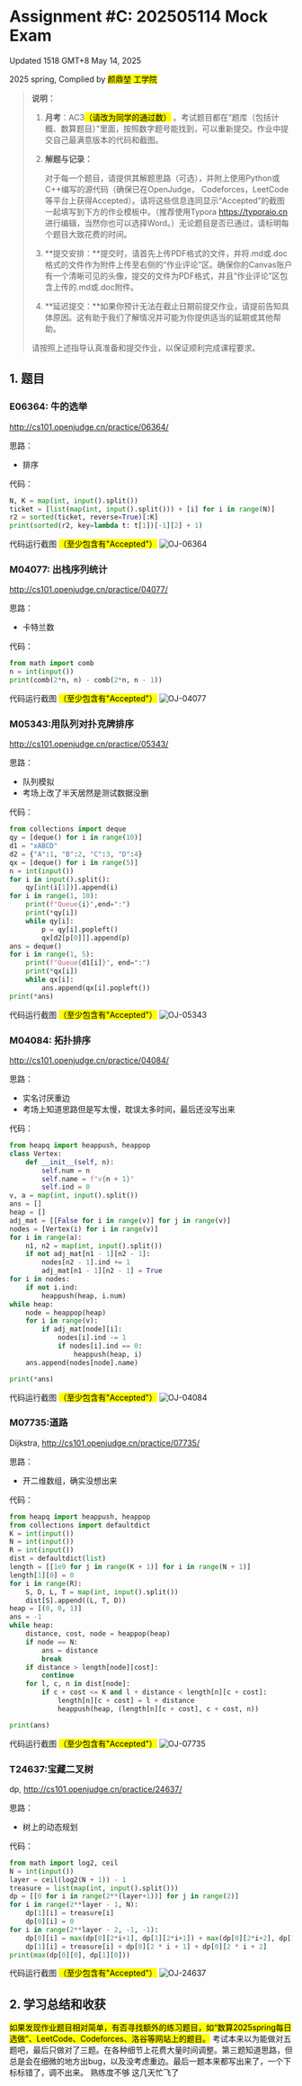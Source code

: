 # Assignment \#C: 202505114 Mock Exam

Updated 1518 GMT+8 May 14, 2025

2025 spring, Complied by <mark>颜鼎堃 工学院</mark>



> **说明：**
>
> 1. **⽉考**：AC3<mark>（请改为同学的通过数）</mark> 。考试题⽬都在“题库（包括计概、数算题目）”⾥⾯，按照数字题号能找到，可以重新提交。作业中提交⾃⼰最满意版本的代码和截图。
>
> 2. **解题与记录：**
>
>    对于每一个题目，请提供其解题思路（可选），并附上使用Python或C++编写的源代码（确保已在OpenJudge， Codeforces，LeetCode等平台上获得Accepted）。请将这些信息连同显示“Accepted”的截图一起填写到下方的作业模板中。（推荐使用Typora https://typoraio.cn 进行编辑，当然你也可以选择Word。）无论题目是否已通过，请标明每个题目大致花费的时间。
>
> 3. **提交安排：**提交时，请首先上传PDF格式的文件，并将.md或.doc格式的文件作为附件上传至右侧的“作业评论”区。确保你的Canvas账户有一个清晰可见的头像，提交的文件为PDF格式，并且“作业评论”区包含上传的.md或.doc附件。
>
> 4. **延迟提交：**如果你预计无法在截止日期前提交作业，请提前告知具体原因。这有助于我们了解情况并可能为你提供适当的延期或其他帮助。 
>
> 请按照上述指导认真准备和提交作业，以保证顺利完成课程要求。



## 1. 题目

### E06364: 牛的选举

http://cs101.openjudge.cn/practice/06364/

思路：
- 排序


代码：

```python
N, K = map(int, input().split())
ticket = [list(map(int, input().split())) + [i] for i in range(N)]
r2 = sorted(ticket, reverse=True)[:K]
print(sorted(r2, key=lambda t: t[1])[-1][2] + 1)
```



代码运行截图 <mark>（至少包含有"Accepted"）</mark>
![OJ-06364](https://raw.githubusercontent.com/Chaltinlen/PKUcs2025/master/pics/OJ-06364.png)




### M04077: 出栈序列统计

http://cs101.openjudge.cn/practice/04077/

思路：
- 卡特兰数


代码：

```python
from math import comb
n = int(input())
print(comb(2*n, n) - comb(2*n, n - 1))
```



代码运行截图 <mark>（至少包含有"Accepted"）</mark>
![OJ-04077](https://raw.githubusercontent.com/Chaltinlen/PKUcs2025/master/pics/OJ-04077.png)




### M05343:用队列对扑克牌排序

http://cs101.openjudge.cn/practice/05343/

思路：
- 队列模拟
- 考场上改了半天居然是测试数据没删


代码：

```python
from collections import deque
qy = [deque() for i in range(10)]
d1 = "xABCD"
d2 = {"A":1, "B":2, "C":3, "D":4}
qx = [deque() for i in range(5)]
n = int(input())
for i in input().split():
    qy[int(i[1])].append(i)
for i in range(1, 10):
    print(f"Queue{i}",end=":")
    print(*qy[i])
    while qy[i]:
        p = qy[i].popleft()
        qx[d2[p[0]]].append(p)
ans = deque()
for i in range(1, 5):
    print(f"Queue{d1[i]}", end=":")
    print(*qx[i])
    while qx[i]:
        ans.append(qx[i].popleft())
print(*ans)
```



代码运行截图 <mark>（至少包含有"Accepted"）</mark>
![OJ-05343](https://raw.githubusercontent.com/Chaltinlen/PKUcs2025/master/pics/OJ-05343.png)




### M04084: 拓扑排序

http://cs101.openjudge.cn/practice/04084/

思路：
- 实名讨厌重边
- 考场上知道思路但是写太慢，耽误太多时间，最后还没写出来


代码：

```python
from heapq import heappush, heappop
class Vertex:
    def __init__(self, n):
        self.num = n
        self.name = f"v{n + 1}"
        self.ind = 0
v, a = map(int, input().split())
ans = []
heap = []
adj_mat = [[False for i in range(v)] for j in range(v)]
nodes = [Vertex(i) for i in range(v)]
for i in range(a):
    n1, n2 = map(int, input().split())
    if not adj_mat[n1 - 1][n2 - 1]:
        nodes[n2 - 1].ind += 1
        adj_mat[n1 - 1][n2 - 1] = True
for i in nodes:
    if not i.ind:
        heappush(heap, i.num)
while heap:
    node = heappop(heap)
    for i in range(v):
        if adj_mat[node][i]:
            nodes[i].ind -= 1
            if nodes[i].ind == 0:
                heappush(heap, i)
    ans.append(nodes[node].name)

print(*ans)
```



代码运行截图 <mark>（至少包含有"Accepted"）</mark>
![OJ-04084](https://raw.githubusercontent.com/Chaltinlen/PKUcs2025/master/pics/OJ-04084.png)




### M07735:道路

Dijkstra, http://cs101.openjudge.cn/practice/07735/

思路：
- 开二维数组，确实没想出来


代码：

```python
from heapq import heappush, heappop
from collections import defaultdict
K = int(input())
N = int(input())
R = int(input())
dist = defaultdict(list)
length = [[1e9 for j in range(K + 1)] for i in range(N + 1)]
length[1][0] = 0
for i in range(R):
    S, D, L, T = map(int, input().split())
    dist[S].append((L, T, D))
heap = [(0, 0, 1)]
ans = -1
while heap:
    distance, cost, node = heappop(heap)
    if node == N:
        ans = distance
        break
    if distance > length[node][cost]:
        continue
    for l, c, n in dist[node]:
        if c + cost <= K and l + distance < length[n][c + cost]:
            length[n][c + cost] = l + distance
            heappush(heap, (length[n][c + cost], c + cost, n))

print(ans)
```



代码运行截图 <mark>（至少包含有"Accepted"）</mark>
![OJ-07735](https://raw.githubusercontent.com/Chaltinlen/PKUcs2025/master/pics/OJ-07735.png)




### T24637:宝藏二叉树

dp, http://cs101.openjudge.cn/practice/24637/

思路：
- 树上的动态规划


代码：

```python
from math import log2, ceil
N = int(input())
layer = ceil(log2(N + 1)) - 1
treasure = list(map(int, input().split()))
dp = [[0 for i in range(2**(layer+1))] for j in range(2)]
for i in range(2**layer - 1, N):
    dp[1][i] = treasure[i]
    dp[0][i] = 0
for i in range(2**layer - 2, -1, -1):
    dp[0][i] = max(dp[0][2*i+1], dp[1][2*i+1]) + max(dp[0][2*i+2], dp[1][2*i+2])
    dp[1][i] = treasure[i] + dp[0][2 * i + 1] + dp[0][2 * i + 2]
print(max(dp[0][0], dp[1][0]))
```



代码运行截图 <mark>（至少包含有"Accepted"）</mark>
![OJ-24637](https://raw.githubusercontent.com/Chaltinlen/PKUcs2025/master/pics/OJ-24637.png)




## 2. 学习总结和收获

<mark>如果发现作业题目相对简单，有否寻找额外的练习题目，如“数算2025spring每日选做”、LeetCode、Codeforces、洛谷等网站上的题目。</mark>
考试本来以为能做对五题吧，最后只做对了三题。在各种细节上花费大量时间调整。第三题知道思路，但总是会在细微的地方出bug，以及没考虑重边。最后一题本来都写出来了，一个下标标错了，调不出来。
熟练度不够
这几天忙飞了